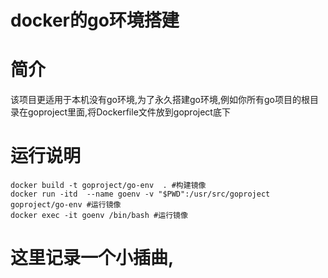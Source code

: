 # docker的go环境搭建

# 简介

该项目更适用于本机没有go环境,为了永久搭建go环境,例如你所有go项目的根目录在goproject里面,将Dockerfile文件放到goproject底下

# 运行说明

```docker
docker build -t goproject/go-env  . #构建镜像
docker run -itd  --name goenv -v "$PWD":/usr/src/goproject goproject/go-env #运行镜像
docker exec -it goenv /bin/bash #运行镜像
```

# 这里记录一个小插曲,













